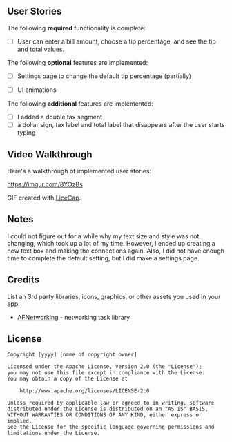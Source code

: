 ## User Stories

The following **required** functionality is complete:

* [ ] User can enter a bill amount, choose a tip percentage, and see the tip and total values.

The following **optional** features are implemented:
* [ ] Settings page to change the default tip percentage (partially)
* [ ] UI animations


The following **additional** features are implemented:

- [ ] I added a double tax segment 
- [ ] a dollar sign, tax label and total label that disappears after the user starts typing 

## Video Walkthrough

Here's a walkthrough of implemented user stories:

https://imgur.com/8YOzBs

GIF created with [LiceCap](http://www.cockos.com/licecap/).

## Notes

I could not figure out for a while why my text size and style was not changing, which took up a lot of my time. However, I ended up creating a new text box and making the connections again. Also, I did not have enough time to complete the default setting, but I did make a settings page. 

## Credits

List an 3rd party libraries, icons, graphics, or other assets you used in your app.

- [AFNetworking](https://github.com/AFNetworking/AFNetworking) - networking task library

## License

    Copyright [yyyy] [name of copyright owner]

    Licensed under the Apache License, Version 2.0 (the "License");
    you may not use this file except in compliance with the License.
    You may obtain a copy of the License at

        http://www.apache.org/licenses/LICENSE-2.0

    Unless required by applicable law or agreed to in writing, software
    distributed under the License is distributed on an "AS IS" BASIS,
    WITHOUT WARRANTIES OR CONDITIONS OF ANY KIND, either express or implied.
    See the License for the specific language governing permissions and
    limitations under the License.

